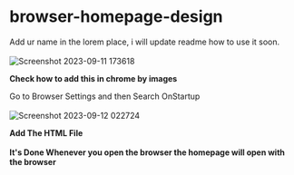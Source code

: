 # browser-homepage-design
Add ur name in the lorem place, i will update readme how to use it soon.
<br>
<br>
![Screenshot 2023-09-11 173618](https://github.com/Pranav1239/browser-homepage-design/assets/142288127/ee534b0c-dbe9-4147-8bd4-b77db6e6f1e1)
<br>

**Check how to add this in chrome by images**

Go to Browser Settings and then Search OnStartup 
<br>
<br>
![Screenshot 2023-09-12 022724](https://github.com/Pranav1239/browser-homepage-design/assets/142288127/25b995c9-b9a5-4c6a-81e9-c260e581ce35)

**Add The HTML File**
<br>
<br>
**It's Done Whenever you open the browser the homepage will open with the browser**
<br>
<br>
